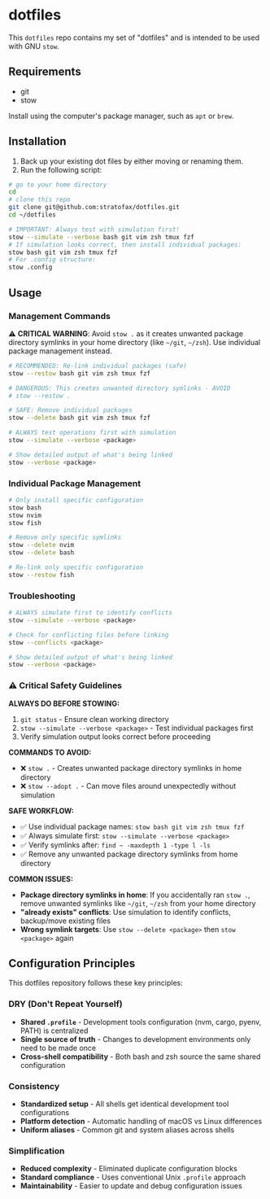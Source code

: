 # dotfiles

This `dotfiles` repo contains my set of "dotfiles" and is intended to be used with GNU `stow`.

## Requirements

- git
- stow

Install using the computer's package manager, such as `apt` or `brew`.

## Installation

1. Back up your existing dot files by either moving or renaming them.
2. Run the following script:


```bash
# go to your home directory
cd
# clone this repo
git clone git@github.com:stratofax/dotfiles.git
cd ~/dotfiles

# IMPORTANT: Always test with simulation first!
stow --simulate --verbose bash git vim zsh tmux fzf
# If simulation looks correct, then install individual packages:
stow bash git vim zsh tmux fzf
# For .config structure:
stow .config
```

## Usage

### Management Commands

⚠️ **CRITICAL WARNING**: Avoid `stow .` as it creates unwanted package directory symlinks in your home directory (like `~/git`, `~/zsh`). Use individual package management instead.

```bash
# RECOMMENDED: Re-link individual packages (safe)
stow --restow bash git vim zsh tmux fzf

# DANGEROUS: This creates unwanted directory symlinks - AVOID
# stow --restow .

# SAFE: Remove individual packages
stow --delete bash git vim zsh tmux fzf

# ALWAYS test operations first with simulation
stow --simulate --verbose <package>

# Show detailed output of what's being linked
stow --verbose <package>
```

### Individual Package Management

```bash
# Only install specific configuration
stow bash
stow nvim
stow fish

# Remove only specific symlinks
stow --delete nvim
stow --delete bash

# Re-link only specific configuration
stow --restow fish
```

### Troubleshooting

```bash
# ALWAYS simulate first to identify conflicts
stow --simulate --verbose <package>

# Check for conflicting files before linking
stow --conflicts <package>

# Show detailed output of what's being linked
stow --verbose <package>
```

### ⚠️ Critical Safety Guidelines

**ALWAYS DO BEFORE STOWING:**
1. `git status` - Ensure clean working directory
2. `stow --simulate --verbose <package>` - Test individual packages first
3. Verify simulation output looks correct before proceeding

**COMMANDS TO AVOID:**
- ❌ `stow .` - Creates unwanted package directory symlinks in home directory
- ❌ `stow --adopt .` - Can move files around unexpectedly without simulation

**SAFE WORKFLOW:**
- ✅ Use individual package names: `stow bash git vim zsh tmux fzf`
- ✅ Always simulate first: `stow --simulate --verbose <package>`
- ✅ Verify symlinks after: `find ~ -maxdepth 1 -type l -ls`
- ✅ Remove any unwanted package directory symlinks from home directory

**COMMON ISSUES:**
- **Package directory symlinks in home**: If you accidentally ran `stow .`, remove unwanted symlinks like `~/git`, `~/zsh` from your home directory
- **"already exists" conflicts**: Use simulation to identify conflicts, backup/move existing files
- **Wrong symlink targets**: Use `stow --delete <package>` then `stow <package>` again

## Configuration Principles

This dotfiles repository follows these key principles:

### DRY (Don't Repeat Yourself)
- **Shared `.profile`** - Development tools configuration (nvm, cargo, pyenv, PATH) is centralized
- **Single source of truth** - Changes to development environments only need to be made once
- **Cross-shell compatibility** - Both bash and zsh source the same shared configuration

### Consistency
- **Standardized setup** - All shells get identical development tool configurations
- **Platform detection** - Automatic handling of macOS vs Linux differences
- **Uniform aliases** - Common git and system aliases across shells

### Simplification  
- **Reduced complexity** - Eliminated duplicate configuration blocks
- **Standard compliance** - Uses conventional Unix `.profile` approach
- **Maintainability** - Easier to update and debug configuration issues

